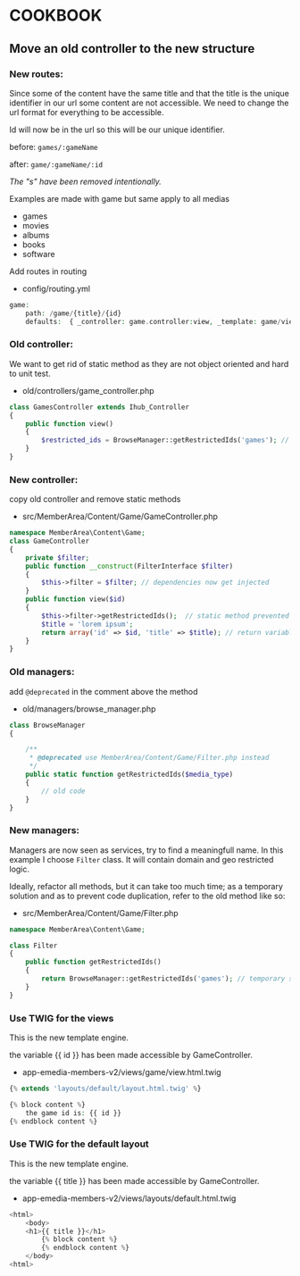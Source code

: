 # COOKBOOK #

## Move an old controller to the new structure ##

### New routes: ###

Since some of the content have the same title and that the title is the unique identifier in our url some content are not accessible. We need to change the url format for everything to be accessible. 

Id will now be in the url so this will be our unique identifier.

before: `games/:gameName`

after: `game/:gameName/:id`

*The "s" have been removed intentionally.*

Examples are made with game but same apply to all medias

- games
- movies
- albums
- books
- software

Add routes in routing

- config/routing.yml

```php
game:
    path: /game/{title}/{id}
    defaults:  { _controller: game.controller:view, _template: game/view.html.twig }
```

### Old controller: ###

We want to get rid of static method as they are not object oriented and hard to unit test.
- old/controllers/game_controller.php

```php
class GamesController extends Ihub_Controller
{
	public function view()
	{
        $restricted_ids = BrowseManager::getRestrictedIds('games'); // static method to get rid of
    }
}
```

### New controller: ###

copy old controller and remove static methods
- src/MemberArea/Content/Game/GameController.php

```php
namespace MemberArea\Content\Game;
class GameController
{
    private $filter;
    public function __construct(FilterInterface $filter) 
    {
        $this->filter = $filter; // dependencies now get injected
    }
    public function view($id)
    {
        $this->filter->getRestrictedIds();  // static method prevented
        $title = 'lorem ipsum';
		return array('id' => $id, 'title' => $title); // return variables to be accessible by the view
	}
}
```

### Old managers: ###

add `@deprecated` in the comment above the method

- old/managers/browse_manager.php

```php
class BrowseManager
{

    /**
     * @deprecated use MemberArea/Content/Game/Filter.php instead
     */
	public static function getRestrictedIds($media_type)
	{
	    // old code
	}
}
```

### New managers: ###
Managers are now seen as services, try to find a meaningfull name. In this example I choose `Filter` class. It will contain domain and geo restricted logic.

Ideally, refactor all methods, but it can take too much time; as a temporary solution and as to prevent code duplication, refer to the old method like so:
- src/MemberArea/Content/Game/Filter.php

```php
namespace MemberArea\Content\Game;

class Filter
{
	public function getRestrictedIds()
	{
		return BrowseManager::getRestrictedIds('games'); // temporary solution
	}
}
```


### Use TWIG for the views ###

This is the new template engine.

the variable {{ id }} has been made accessible by GameController.

- app-emedia-members-v2/views/game/view.html.twig

```php
{% extends 'layouts/default/layout.html.twig' %}

{% block content %}
	the game id is: {{ id }}
{% endblock content %}

```

### Use TWIG for the default layout ###

This is the new template engine.

the variable {{ title }} has been made accessible by GameController.

- app-emedia-members-v2/views/layouts/default.html.twig

```php
<html>
	<body>
	<h1>{{ title }}</h1>
		{% block content %}
		{% endblock content %}
	</body>
<html>
```
